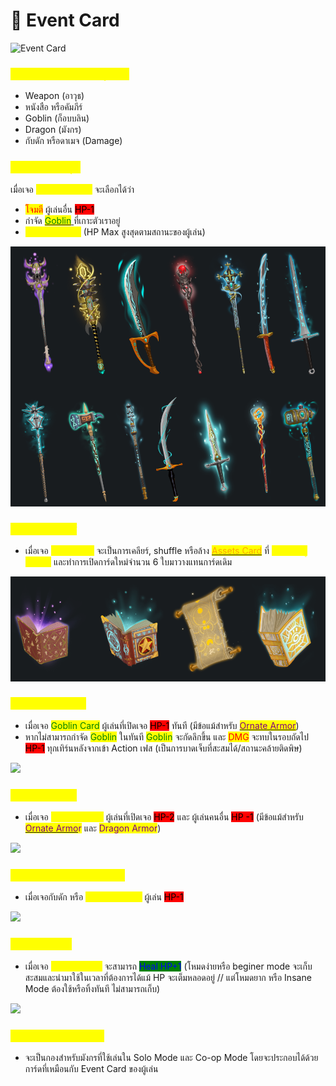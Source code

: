 # 🏹 Event Card

![Event Card](.gitbook/assets/029-01.png)

### <mark style="color:yellow;">Event Card จะมีหลายรูปแบบ</mark>

* Weapon (อาวุธ)
* หนังสือ หรือคัมภีร์
* Goblin (ก็อบบลิน)
* Dragon (มังกร)
* กับดัก หรือดาเมจ (Damage)

### <mark style="color:yellow;">Weapon (อาวุธ)</mark>

เมื่อเจอ <mark style="color:yellow;">Weapon Card</mark> จะเลือกได้ว่า

* <mark style="color:red;">โจมตี</mark> ผู้เล่นอื่น <mark style="background-color:red;">HP-1</mark>
* กำจัด [<mark style="color:green;">Goblin</mark> ](event-card.md#goblin)ที่เกาะตัวเราอยู่
* <mark style="color:yellow;">Full Recovery</mark> (HP Max สูงสุดตามสถานะของผู้เล่น)

![](.gitbook/assets/Capture.PNG)

### <mark style="color:yellow;">หนังสือ หรือคัมภีร์</mark>

* เมื่อเจอ <mark style="color:yellow;">Book Card</mark> จะเป็นการเคลียร์, shuffle หรือล้าง [<mark style="color:orange;">Assets Card</mark>](armor/) ที่ <mark style="color:yellow;">'เปิดโชว์อยู่ทั้งหมด'</mark> และทำการเปิดการ์ดใหม่จำนวน 6 ใบมาวางแทนการ์ดเดิม

![](.gitbook/assets/Capture2.PNG)

### <mark style="color:yellow;">Goblin (ก็อบบลิน)</mark> <a href="#goblin" id="goblin"></a>

* เมื่อเจอ <mark style="color:green;">Goblin Card</mark> ผู้เล่นที่เปิดเจอ <mark style="background-color:red;">HP-1</mark> ทันที (มีข้อแม้สำหรับ [<mark style="color:purple;">Ornate Armor</mark>](armor/ornate-armor.md))
* หากไม่สามารถกำจัด <mark style="color:green;">Goblin</mark> ในทันที <mark style="color:green;">Goblin</mark> จะกัดลึกขึ้น และ <mark style="color:red;">DMG</mark> จะทบในรอบถัดไป <mark style="background-color:red;">HP-1</mark> ทุกเทิร์นหลังจากเข้า Action เฟส (เป็นการบาดเจ็บที่สะสมได้/สถานะคล้ายติดพิษ)

![](.gitbook/assets/Goblin-01.png)

### <mark style="color:yellow;">Dragon (มังกร)</mark>

* เมื่อเจอ <mark style="color:yellow;">Dragon Card</mark> ผู้เล่นที่เปิดเจอ <mark style="background-color:red;">HP-2</mark> และ ผู้เล่นคนอื่น <mark style="background-color:red;">HP -1</mark> (มีข้อแม้สำหรับ [<mark style="color:purple;">Ornate Armo</mark>](armor/ornate-armor.md)<mark style="color:purple;">r</mark> และ <mark style="color:purple;">Dragon Armor</mark>)

![](<.gitbook/assets/10 ใบ Dragon.png>)

### <mark style="color:yellow;">กับดัก หรือดาเมจ (Damage)</mark>

* เมื่อเจอกับดัก หรือ <mark style="color:yellow;">Damage Card</mark> ผู้เล่น <mark style="background-color:red;">HP-1</mark>

![](<.gitbook/assets/20 ใบ Damaged.png>)

### <mark style="color:yellow;">Energy Card</mark>

* เมื่อเจอ <mark style="color:yellow;">Energy Card</mark> จะสามารถ <mark style="color:blue;background-color:green;">Heal HP+1</mark> (โหมดง่ายหรือ beginer mode จะเก็บสะสมและนำมาใช้ในเวลาที่ต้องการได้แม้ HP จะเต็มหลอดอยู่ // แต่โหมดยาก หรือ Insane Mode ต้องใช้หรือทิ้งทันที ไม่สามารถเก็บ)

![](<.gitbook/assets/สำเนาของ pendant.png>)

### <mark style="color:yellow;">Dragon Event Card</mark>

* จะเป็นกองสำหรับมังกรที่ใช้เล่นใน Solo Mode และ Co-op Mode โดยจะประกอบได้ด้วยการ์ดที่เหมือนกับ Event Card ของผู้เล่น&#x20;
